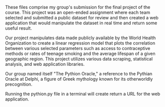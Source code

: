 These files comprise my group's submission for the final project of the course. This project was an open-ended assignment where each
team selected and submitted a public dataset for review and then created a web application that would manipulate the dataset in real
time and return some useful result.

Our project manipulates data made publicly available by the World Health Organization to create a linear regression model that plots
the correlation between various selected parameters such as access to contraceptive methods or rates of teenage smoking and the average
lifespan of a given geographic region. This project utilizes various data scraping, statistical analysis, and web application libraries.

Our group named itself "The Pythion Oracle," a reference to the Pythian Oracle at Delphi, a figure of Greek mythology known for its
otherworldly precognition.

Running the pythion.py file in a terminal will create return a URL for the web application.
